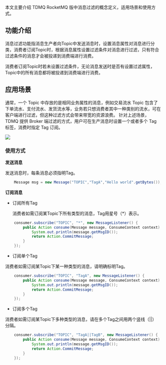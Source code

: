 本文主要介绍 TDMQ RocketMQ 版中消息过滤的概念定义，适用场景和使用方式。

## 功能介绍

消息过滤功能指消息生产者向Topic中发送消息时，设置消息属性对消息进行分类，消费者订阅Topic时，根据消息属性设置过滤条件对消息进行过滤，只有符合过滤条件的消息才会被投递到消费端进行消费。

消费者订阅Topic时若未设置过滤条件，无论消息发送时是否有设置过滤属性，Topic中的所有消息都将被投递到消费端进行消费。

## 应用场景

通常，一个 Topic 中存放的是相同业务属性的消息，例如交易流水 Topic 包含了下单流水、支付流水、发货流水等，业务若只想消费者其中一种类别的流水，可在客户端进行过滤，但这种过滤方式会带来带宽的资源浪费。
针对上述场景，TDMQ 提供 Broker 端过滤的方式，用户可在生产消息时设置一个或者多个 Tag 标签，消费时指定 Tag 订阅。

![](https://main.qcloudimg.com/raw/32953b29d96dce605fa4a1598b3f5146.png)

### 使用方式

**发送消息**

发送消息时，每条消息必须指明Tag。

```java
    Message msg = new Message("TOPIC","TagA","Hello world".getBytes());                
```

**订阅消息**

- 订阅所有Tag 

  消费者如需订阅某Topic下所有类型的消息，Tag用星号（*）表示。

```java
    consumer.subscribe("TOPIC", "*", new MessageListener() {
        public Action consume(Message message, ConsumeContext context) {
            System.out.println(message.getMsgID());
            return Action.CommitMessage;
        }
    });                
```

- 订阅单个Tag 

消费者如需订阅某Topic下某一种类型的消息，请明确标明Tag。

```java
    consumer.subscribe("TOPIC", "TagA", new MessageListener() {
        public Action consume(Message message, ConsumeContext context) {
            System.out.println(message.getMsgID());
            return Action.CommitMessage;
        }
    });                
```

- 订阅多个Tag

消费者如需订阅某Topic下多种类型的消息，请在多个Tag之间用两个竖线（||）分隔。

```java
    consumer.subscribe("TOPIC", "TagA||TagB", new MessageListener() {
        public Action consume(Message message, ConsumeContext context) {
            System.out.println(message.getMsgID());
            return Action.CommitMessage;
        }
    });                      
```
